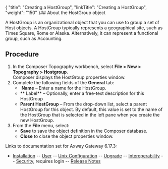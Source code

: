 {
    "title": "Creating a HostGroup",
    "linkTitle": "Creating a HostGroup",
    "weight": "150"
}## About the HostGroup object

A HostGroup is an organizational object that you can use to group a set of Host objects. A HostGroup typically represents a geographical site, such as Times Square, Rome or Alaska. Alternatively, it can represent a functional group, such as Accounting.

## Procedure

1.  In the Composer Topography workbench,
    select **File > New > Topography > Hostgroup**.  
    Composer displays the HostGroup properties window.
2.  Complete the following fields of the **General** tab:
    -    **Name** – Enter a name for the HostGroup.
    -   ** Label** – Optionally, enter a free-text description for this HostGroup
    -   **Parent HostGroup** – From the drop-down list, select a parent HostGroup for this object. By default, this value is set to the name of the HostGroup that is selected in the left pane when you create the new HostGroup.   
3.  From the **File** menu, select:
    -   **Save** to save the object definition in the Composer database.
    -   **Close** to close the object properties window.

Links to documentation set for Axway Gateway <span class="mc-variable axway_variables.Release_Number variable">6.17.3</span>:

-   [Installation](#) -- [User](#) -- [Unix Configuration](#) -- [Upgrade](#) -- [Interoperability](#) -- [Security](#), requires login -- [Release Notes](#)
